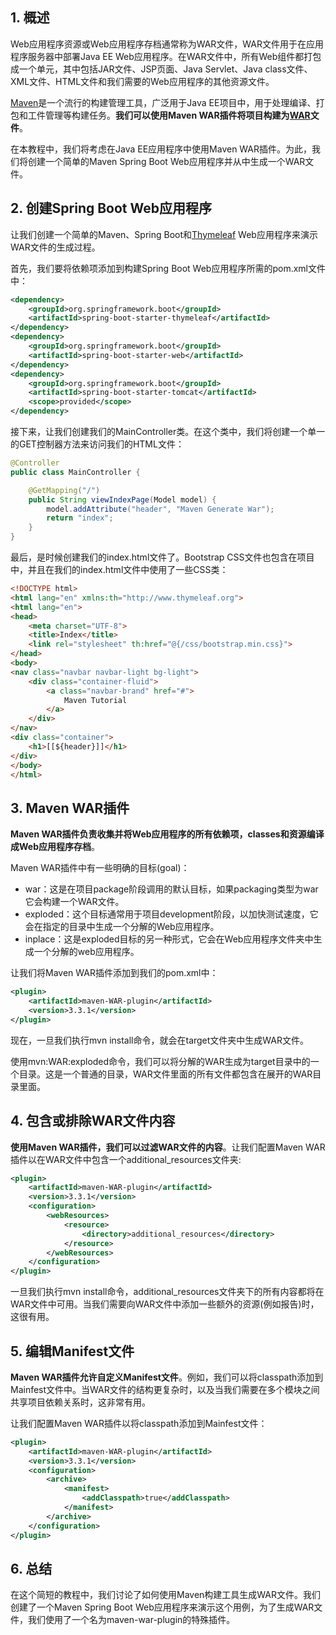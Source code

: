 ## 1. 概述

Web应用程序资源或Web应用程序存档通常称为WAR文件，WAR文件用于在应用程序服务器中部署Java EE Web应用程序。在WAR文件中，所有Web组件都打包成一个单元，其中包括JAR文件、JSP页面、Java Servlet、Java class文件、XML文件、HTML文件和我们需要的Web应用程序的其他资源文件。

[Maven](https://www.baeldung.com/maven)是一个流行的构建管理工具，广泛用于Java EE项目中，用于处理编译、打包和工件管理等构建任务。**我们可以使用Maven WAR插件将项目构建为[WAR](https://www.baeldung.com/java-jar-war-packaging#war)文件**。

在本教程中，我们将考虑在Java EE应用程序中使用Maven WAR插件。为此，我们将创建一个简单的Maven Spring Boot Web应用程序并从中生成一个WAR文件。

## 2. 创建Spring Boot Web应用程序

让我们创建一个简单的Maven、Spring Boot和[Thymeleaf](https://www.baeldung.com/thymeleaf-in-spring-mvc) Web应用程序来演示WAR文件的生成过程。

首先，我们要将依赖项添加到构建Spring Boot Web应用程序所需的pom.xml文件中：

```xml
<dependency>
    <groupId>org.springframework.boot</groupId>
    <artifactId>spring-boot-starter-thymeleaf</artifactId>
</dependency>
<dependency>
    <groupId>org.springframework.boot</groupId>
    <artifactId>spring-boot-starter-web</artifactId>
</dependency>
<dependency>
    <groupId>org.springframework.boot</groupId>
    <artifactId>spring-boot-starter-tomcat</artifactId>
    <scope>provided</scope>
</dependency>
```

接下来，让我们创建我们的MainController类。在这个类中，我们将创建一个单一的GET控制器方法来访问我们的HTML文件：

```java
@Controller
public class MainController {

    @GetMapping("/")
    public String viewIndexPage(Model model) {
        model.addAttribute("header", "Maven Generate War");
        return "index";
    }
}
```

最后，是时候创建我们的index.html文件了。Bootstrap CSS文件也包含在项目中，并且在我们的index.html文件中使用了一些CSS类：

```html
<!DOCTYPE html>
<html lang="en" xmlns:th="http://www.thymeleaf.org">
<html lang="en">
<head>
    <meta charset="UTF-8">
    <title>Index</title>
    <link rel="stylesheet" th:href="@{/css/bootstrap.min.css}">
</head>
<body>
<nav class="navbar navbar-light bg-light">
    <div class="container-fluid">
        <a class="navbar-brand" href="#">
            Maven Tutorial
        </a>
    </div>
</nav>
<div class="container">
    <h1>[[${header}]]</h1>
</div>
</body>
</html>
```

## 3. Maven WAR插件

**Maven WAR插件负责收集并将Web应用程序的所有依赖项，classes和资源编译成Web应用程序存档**。

Maven WAR插件中有一些明确的目标(goal)：

+ war：这是在项目package阶段调用的默认目标，如果packaging类型为war它会构建一个WAR文件。
+ exploded：这个目标通常用于项目development阶段，以加快测试速度，它会在指定的目录中生成一个分解的Web应用程序。
+ inplace：这是exploded目标的另一种形式，它会在Web应用程序文件夹中生成一个分解的web应用程序。

让我们将Maven WAR插件添加到我们的pom.xml中：

```xml
<plugin>
    <artifactId>maven-WAR-plugin</artifactId>
    <version>3.3.1</version>
</plugin>
```

现在，一旦我们执行mvn install命令，就会在target文件夹中生成WAR文件。

使用mvn:WAR:exploded命令，我们可以将分解的WAR生成为target目录中的一个目录。这是一个普通的目录，WAR文件里面的所有文件都包含在展开的WAR目录里面。

## 4. 包含或排除WAR文件内容

**使用Maven WAR插件，我们可以过滤WAR文件的内容**。让我们配置Maven WAR插件以在WAR文件中包含一个additional_resources文件夹:

```xml
<plugin>
    <artifactId>maven-WAR-plugin</artifactId>
    <version>3.3.1</version>
    <configuration>
        <webResources>
            <resource>
                <directory>additional_resources</directory>
            </resource>
        </webResources>
    </configuration>
</plugin>
```

一旦我们执行mvn install命令，additional_resources文件夹下的所有内容都将在WAR文件中可用。当我们需要向WAR文件中添加一些额外的资源(例如报告)时，这很有用。

## 5. 编辑Manifest文件

**Maven WAR插件允许自定义Manifest文件**。例如，我们可以将classpath添加到Mainfest文件中。当WAR文件的结构更复杂时，以及当我们需要在多个模块之间共享项目依赖关系时，这非常有用。

让我们配置Maven WAR插件以将classpath添加到Mainfest文件：

```xml
<plugin>
    <artifactId>maven-WAR-plugin</artifactId>
    <version>3.3.1</version>
    <configuration>
        <archive>
            <manifest>
                <addClasspath>true</addClasspath>
            </manifest>
        </archive>
    </configuration>
</plugin>
```

## 6. 总结

在这个简短的教程中，我们讨论了如何使用Maven构建工具生成WAR文件。我们创建了一个Maven Spring Boot Web应用程序来演示这个用例，为了生成WAR文件，我们使用了一个名为maven-war-plugin的特殊插件。